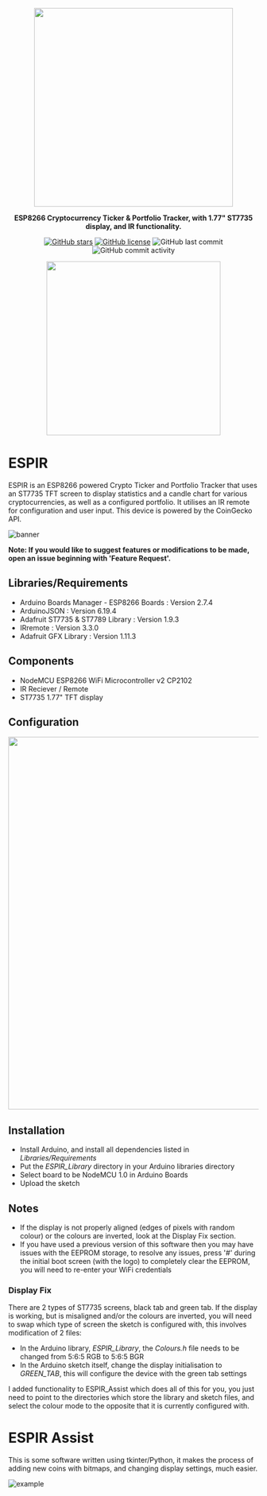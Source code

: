 <p align="center">
  <img src="https://user-images.githubusercontent.com/47477832/186001930-5562fb9b-8846-4075-aa5e-04bce7119049.png" width="400">
</p>

<div align="center">

**ESP8266 Cryptocurrency Ticker & Portfolio Tracker, with 1.77" ST7735 display, and IR functionality.**

[![GitHub stars](https://img.shields.io/github/stars/luke-r-mills/ESPIR_Crypto_Ticker?style=for-the-badge)](https://github.com/luke-r-mills/ESPIR_Crypto_Ticker/stargazers)
[![GitHub license](https://img.shields.io/github/license/luke-r-mills/ESPIR_Crypto_Ticker?style=for-the-badge)](https://github.com/luke-r-mills/ESPIR_Crypto_Ticker/blob/main/LICENSE)
![GitHub last commit](https://img.shields.io/github/last-commit/luke-r-mills/ESPIR_Crypto_Ticker?style=for-the-badge)
![GitHub commit activity](https://img.shields.io/github/commit-activity/m/luke-r-mills/ESPIR_Crypto_Ticker?style=for-the-badge)

<img src="https://user-images.githubusercontent.com/47477832/186770649-66c05b6f-122c-46c6-b936-4bad5599ade1.gif" width="350">

</div>
  
# ESPIR

ESPIR is an ESP8266 powered Crypto Ticker and Portfolio Tracker that uses an ST7735 TFT screen to display statistics and a candle chart for various cryptocurrencies, as well as a configured portfolio. It utilises an IR remote for configuration and user input. This device is powered by the CoinGecko API.

![banner](https://user-images.githubusercontent.com/47477832/186010050-b5c61aa1-e33b-4f22-beec-9d5df50403ed.png)

**Note: If you would like to suggest features or modifications to be made, open an issue beginning with 'Feature Request'.**

## Libraries/Requirements
- Arduino Boards Manager - ESP8266 Boards : Version 2.7.4
- ArduinoJSON : Version 6.19.4
- Adafruit ST7735 & ST7789 Library : Version 1.9.3
- IRremote : Version 3.3.0
- Adafruit GFX Library : Version 1.11.3

## Components
- NodeMCU ESP8266 WiFi Microcontroller v2 CP2102
- IR Reciever / Remote
- ST7735 1.77" TFT display

## Configuration

<div align="center">

<img src="https://user-images.githubusercontent.com/47477832/186773802-048066a3-afe0-4c9f-b228-5477c21530b3.png" width="750">

</div>



## Installation
- Install Arduino, and install all dependencies listed in *Libraries/Requirements*
- Put the *ESPIR_Library* directory in your Arduino libraries directory
- Select board to be NodeMCU 1.0 in Arduino Boards
- Upload the sketch

## Notes
- If the display is not properly aligned (edges of pixels with random colour) or the colours are inverted, look at the Display Fix section.
- If you have used a previous version of this software then you may have issues with the EEPROM storage, to resolve any issues, press '#' during the initial boot screen (with the logo) to completely clear the EEPROM, you will need to re-enter your WiFi credentials

### Display Fix

There are 2 types of ST7735 screens, black tab and green tab. If the display is working, but is misaligned and/or the colours are inverted, you will need to swap which type of screen the sketch is configured with, this involves modification of 2 files:
- In the Arduino library, *ESPIR_Library*, the *Colours.h* file needs to be changed from 5:6:5 RGB to 5:6:5 BGR
- In the Arduino sketch itself, change the display initialisation to *GREEN_TAB*, this will configure the device with the green tab settings

I added functionality to ESPIR_Assist which does all of this for you, you just need to point to the directories which store the library and sketch files, and select the colour mode to the opposite that it is currently configured with.

# ESPIR Assist

This is some software written using tkinter/Python, it makes the process of adding new coins with bitmaps, and changing display settings, much easier.

![example](https://user-images.githubusercontent.com/47477832/186220704-f1c1bab4-66af-47a4-9c51-4d621d157a89.PNG)
